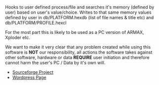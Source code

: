 Hooks to user defined process/file and searches it's memory (defined by user) based on user's value/choice. Writes to that same memory values defined by user in db/PLATFORM.hexdb (list of file names & title etc) and db/PLATFORM/PROFILE.hexcl

For the most part this is likely to be used as a PC version of ARMAX, Xploder etc.

We want to make it very clear that any problem created while using this software is **NOT** our responsibility, all actions the software takes against other software, hardware or data **REQUIRE** user initiation and therefore cannot harm the user's PC / Data by it's own will.

  * [Sourceforge Project](http://sourceforge.net/projects/hackerex/)
  * [Wordpress Page](http://awsdert.wordpress.com/category/hackerex/)